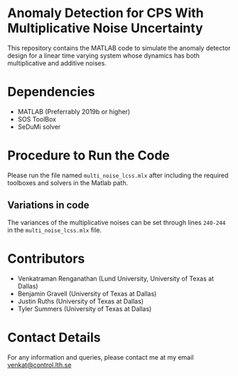 # Anomaly Detection for CPS With Multiplicative Noise Uncertainty
This repository contains the MATLAB code to simulate the anomaly detector design for a linear time varying system whose dynamics has both multiplicative and additive noises.

# Dependencies
- MATLAB (Preferrably 2019b or higher)
- SOS ToolBox
- SeDuMi solver

# Procedure to Run the Code
Please run the file named `multi_noise_lcss.mlx` after including the required toolboxes and solvers in the Matlab path.

## Variations in code
The variances of the multiplicative noises can be set through lines `240-244` in the `multi_noise_lcss.mlx` file.

# Contributors
- Venkatraman Renganathan (Lund University, University of Texas at Dallas)
- Benjamin Gravell (University of Texas at Dallas)
- Justin Ruths (University of Texas at Dallas)
- Tyler Summers (University of Texas at Dallas)

# Contact Details
For any information and queries, please contact me at my email venkat@control.lth.se
